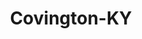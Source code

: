 ---
title: Covington-KY
slug: covington-ky
f_state:
- cms/state/kentucky.md
f_locations:
- cms/payday-loan/aaa-checks-cashed-732.md
- cms/payday-loan/advance-america-3096.md
- cms/payday-loan/advance-u-cash-3476.md
- cms/payday-loan/cash-tyme-8926.md
- cms/payday-loan/check-go-9798.md
- cms/payday-loan/check-exch-11158.md
- cms/payday-loan/check-exchange-11178.md
- cms/payday-loan/check-exchange-11184.md
- cms/payday-loan/check-into-cash-11967.md
- cms/payday-loan/check-into-cash-kentucky-llc-13211.md
- cms/payday-loan/checksmart-14744.md
- cms/payday-loan/checksmart-14750.md
- cms/payday-loan/credit-financial-associates-inc.-15466.md
- cms/payday-loan/jackson-hewitt-tax-service-19822.md
- cms/payday-loan/p-p-corp-23370.md
- cms/payday-loan/quick-cash-check-advance-24977.md
- cms/payday-loan/quick-cash-inc-25046.md
- cms/payday-loan/stonington-properties-26932.md
updated-on: '2024-05-30T13:41:28.615Z'
created-on: '2024-05-30T13:41:28.615Z'
published-on: '2024-05-30T13:54:32.469Z'
f_city: Covington
layout: '[city].html'
tags: city
---
